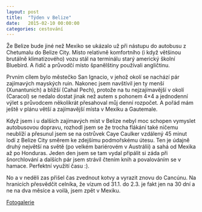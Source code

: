 ```yaml
---
layout: post
title:  "Týden v Belize"
date:   2015-02-10 00:00:00
categories: cestování
---
```


Že Belize bude jiné než Mexiko se ukázalo už při nástupu do autobusu z Chetumalu do Belize City. Místo relativně komfortního (i když většinou brutálně klimatizového) vozu stál na terminálu starý americký školní Bluebird. A řidič a průvodčí místo španělštiny používali angličtinu.

Prvním cílem bylo městečko San Ignacio, v jehož okolí se nachází pár zajímavých mayských ruin. Nakonec jsem navštívil jen ty menší (Xunantunich) a bližší (Cahal Pech), protože na tu nejzajímavější v okolí (Caracol) se nedalo dostat jinak než autem s pohonem 4×4 a jednodenní výlet s průvodcem několikrát přesahoval můj denní rozpočet. A pořád mám ještě v plánu větší a zajímavější místa v Mexiku a Gautemale.

Když jsem i u dalších zajímavých míst v Belize nebyl moc schopen vymyslet autobusovou dopravu, rozhodl jsem se že trocha flákání také ničemu neublíží a přesunul jsem se na ostrůvek Caye Caulker vzdálený 45 minut lodí z Belize City směrem ke zdejšímu podmořskému útesu. Ten je údajně druhý největší na světě (po velkém bariérovém v Austrálii) a sahá od Mexika až po Honduras. Jeden den jsem se tam vydal připálit si záda při šnorchlování a dalších pár jsem strávil čtením knih a povalováním se v hamace. Perfektní využití času :).

No a v neděli zas přišel čas zvednout kotvy a vyrazit znovu do Cancúnu. Na hranicích přesvědčit celníka, že vízum od 31.1. do 2.3. je fakt jen na 30 dní a ne na dva měsíce a voilà, jsem zpět v Mexiku.

[Fotogalerie]

[Fotogalerie]: https://plus.google.com/photos/102733220680313798172/albums/6114054899426750529?authkey=CJr1upSAxdrmJQ
